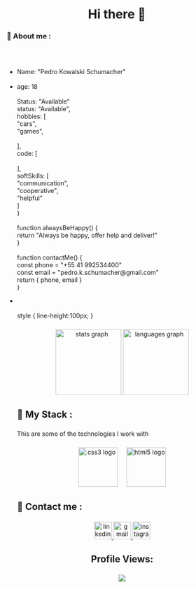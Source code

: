 <h1 align="center">Hi there 👋</h1>

###

<h3 align="left">👨 About me :</h3>

###

<br clear="both">

<p align="center"></p>

###

<p align="left"> <ul> <li>Name: "Pedro Kowalski Schumacher"</li><br>  
<li>age: 18</li><br
<li> Status: "Available"</li><br>  status: "Available",<br>  hobbies: [<br>    "cars",<br>    "games",<br>    <br>  ],<br>  code: [<br>    <br>  ],<br>  softSkills: [<br>    "communication",<br>    "cooperative",<br>    "helpful"<br>   ]<br>}<br><br>function alwaysBeHappy() {<br>  return "Always be happy, offer help and deliver!"<br>}<br><br>function contactMe() {<br>  const phone = "+55 41 992534400"<br>  const email = "pedro.k.schumacher@gmail.com"<br>  return { phone, email }<br>}</p>
<li></li><br
<li></li><br</ul>
style {
  line-height:100px;
}



###

<div align="center">
  <img src="https://github-readme-stats.vercel.app/api?username=Pedropks&hide_title=false&hide_rank=false&show_icons=true&include_all_commits=true&count_private=true&disable_animations=false&theme=dark&locale=en&hide_border=false&order=1" height="150" alt="stats graph"  />
  <img src="https://github-readme-stats.vercel.app/api/top-langs?username=Pedropks&locale=en&hide_title=false&layout=compact&card_width=320&langs_count=5&theme=dark&hide_border=false&order=2" height="150" alt="languages graph"  />
</div>

###

<h2 align="left">🔮 My Stack :</h2>

###

<p align="left">This are some of the technologies I work with</p>

###

<div align="center">
  <img src="https://cdn.jsdelivr.net/gh/devicons/devicon/icons/css3/css3-original.svg" height="90" alt="css3 logo"  />
  <img width="12" />
  <img src="https://cdn.jsdelivr.net/gh/devicons/devicon/icons/html5/html5-original.svg" height="90" alt="html5 logo"  />
</div>

###

<h2 align="left">💬 Contact me :</h2>

###

<div align="center">
  <a href="https://br.linkedin.com/in/pedro-kowalski-schumacher-57236b271" target="_blank">
    <img src="https://img.shields.io/static/v1?message=LinkedIn&logo=linkedin&label=&color=0077B5&logoColor=white&labelColor=&style=for-the-badge" height="40" alt="linkedin logo"  />
  </a>
  <a href="pedro.k.schumacher@gmail.com" target="_blank">
    <img src="https://img.shields.io/static/v1?message=Gmail&logo=gmail&label=&color=D14836&logoColor=white&labelColor=&style=for-the-badge" height="40" alt="gmail logo"  />
  </a>
  <a href="https://www.instagram.com/pedroks.pks/" target="_blank">
    <img src="https://img.shields.io/static/v1?message=Instagram&logo=instagram&label=&color=E4405F&logoColor=white&labelColor=&style=for-the-badge" height="40" alt="instagram logo"  />
  </a>
</div>

###

<h2 align="center">Profile Views:</h2>

###

<div align="center">
  <img src="https://profile-counter.glitch.me/Pedropks/count.svg?"  />
</div>

###
